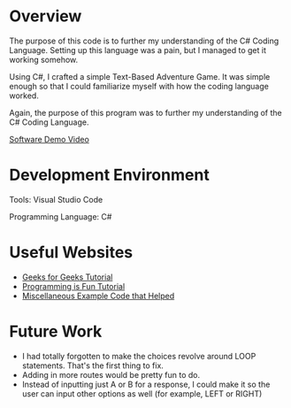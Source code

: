 # Overview

The purpose of this code is to further my understanding of the C# Coding Language. Setting up this language was a pain, but I managed to get it working somehow.

Using C#, I crafted a simple Text-Based Adventure Game. It was simple enough so that I could familiarize myself with how the coding language worked.

Again, the purpose of this program was to further my understanding of the C# Coding Language.

[Software Demo Video](https://www.youtube.com/watch?v=u-lpZuzv7A8)



# Development Environment

Tools: Visual Studio Code

Programming Language: C#



# Useful Websites

- [Geeks for Geeks Tutorial](https://www.geeksforgeeks.org/c-sharp-tutorial/)
- [Programming is Fun Tutorial](https://programmingisfun.com/learn/c-sharp-adventure-game/)
- [Miscellaneous Example Code that Helped](https://github.com/ShaunHalverson/TextBasedAdventureC-/blob/main/main.cs)



# Future Work

- I had totally forgotten to make the choices revolve around LOOP statements. That's the first thing to fix.
- Adding in more routes would be pretty fun to do.
- Instead of inputting just A or B for a response, I could make it so the user can input other options as well (for example, LEFT or RIGHT)